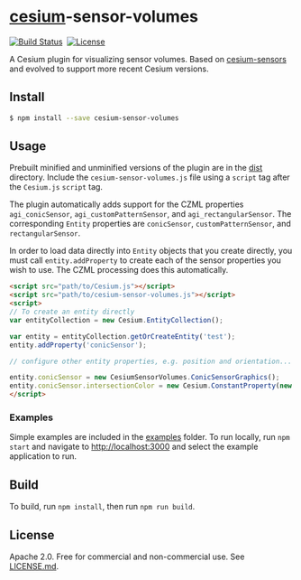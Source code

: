 # [cesium](https://cesiumjs.org)-sensor-volumes
[![Build Status](https://travis-ci.org/jlouns/cesium-sensor-volumes.svg?branch=master)](https://travis-ci.org/jlouns/cesium-sensor-volumes)&nbsp;
[![License](https://img.shields.io/badge/License-Apache%202.0-blue.svg)](http://www.apache.org/licenses/LICENSE-2.0.html)

A Cesium plugin for visualizing sensor volumes. Based on [cesium-sensors](https://github.com/AnalyticalGraphicsInc/cesium-sensors) and evolved to support more recent Cesium versions.

## Install

```sh
$ npm install --save cesium-sensor-volumes
```

## Usage

Prebuilt minified and unminified versions of the plugin are in the [dist](dist/) directory.  Include the `cesium-sensor-volumes.js` file using a `script` tag after the `Cesium.js` `script` tag.

The plugin automatically adds support for the CZML properties `agi_conicSensor`, `agi_customPatternSensor`, and `agi_rectangularSensor`.  The corresponding `Entity` properties are `conicSensor`, `customPatternSensor`, and `rectangularSensor`.

In order to load data directly into `Entity` objects that you create directly, you must call `entity.addProperty` to create each of the sensor properties you wish to use.  The CZML processing does this automatically.

```html
<script src="path/to/Cesium.js"></script>
<script src="path/to/cesium-sensor-volumes.js"></script>
<script>
// To create an entity directly
var entityCollection = new Cesium.EntityCollection();

var entity = entityCollection.getOrCreateEntity('test');
entity.addProperty('conicSensor');

// configure other entity properties, e.g. position and orientation...

entity.conicSensor = new CesiumSensorVolumes.ConicSensorGraphics();
entity.conicSensor.intersectionColor = new Cesium.ConstantProperty(new Cesium.Color(0.1, 0.2, 0.3, 0.4));
</script>
```

### Examples

Simple examples are included in the [examples](examples/) folder.  To run locally, run `npm start` and navigate to [http://localhost:3000](http://localhost:3000) and select the example application to run.

## Build

To build, run `npm install`, then run `npm run build`.

## License

Apache 2.0.  Free for commercial and non-commercial use.  See [LICENSE.md](LICENSE.md).

